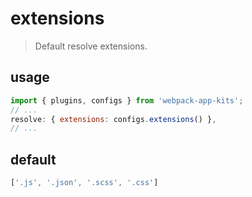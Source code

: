 # extensions
> Default resolve extensions.

## usage
```js
import { plugins, configs } from 'webpack-app-kits';
// ...
resolve: { extensions: configs.extensions() },
// ...
```

## default
```js
['.js', '.json', '.scss', '.css']
```
